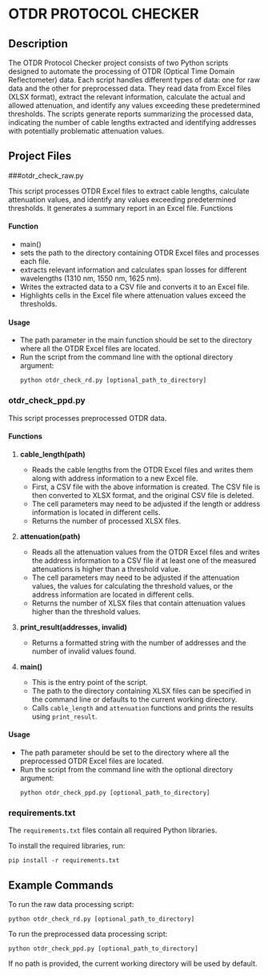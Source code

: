 # OTDR PROTOCOL CHECKER

## Description
The OTDR Protocol Checker project consists of two Python scripts designed to automate the processing of OTDR (Optical Time Domain Reflectometer) data. Each script handles different types of data: one for raw data and the other for preprocessed data. They read data from Excel files (XLSX format), extract the relevant information, calculate the actual and allowed attenuation, and identify any values exceeding these predetermined thresholds. The scripts generate reports summarizing the processed data, indicating the number of cable lengths extracted and identifying addresses with potentially problematic attenuation values.

## Project Files

###otdr_check_raw.py

This script processes OTDR Excel files to extract cable lengths, calculate attenuation values, and identify any values exceeding predetermined thresholds. It generates a summary report in an Excel file.
Functions

#### Function
- main()
- sets the path to the directory containing OTDR Excel files and processes each file.
- extracts relevant information and calculates span losses for different wavelengths (1310 nm, 1550 nm, 1625 nm).
- Writes the extracted data to a CSV file and converts it to an Excel file.
- Highlights cells in the Excel file where attenuation values exceed the thresholds.

#### Usage
- The path parameter in the main function should be set to the directory where all the OTDR Excel files are located.
- Run the script from the command line with the optional directory argument:
  ```
  python otdr_check_rd.py [optional_path_to_directory]
  ```

### otdr_check_ppd.py
This script processes preprocessed OTDR data.

#### Functions
1. **cable_length(path)**
   - Reads the cable lengths from the OTDR Excel files and writes them along with address information to a new Excel file.
   - First, a CSV file with the above information is created. The CSV file is then converted to XLSX format, and the original CSV file is deleted.
   - The cell parameters may need to be adjusted if the length or address information is located in different cells.
   - Returns the number of processed XLSX files.

2. **attenuation(path)**
   - Reads all the attenuation values from the OTDR Excel files and writes the address information to a CSV file if at least one of the measured attenuations is higher than a threshold value.
   - The cell parameters may need to be adjusted if the attenuation values, the values for calculating the threshold values, or the address information are located in different cells.
   - Returns the number of XLSX files that contain attenuation values higher than the threshold values.

3. **print_result(addresses, invalid)**
   - Returns a formatted string with the number of addresses and the number of invalid values found.

4. **main()**
   - This is the entry point of the script.
   - The path to the directory containing XLSX files can be specified in the command line or defaults to the current working directory.
   - Calls `cable_length` and `attenuation` functions and prints the results using `print_result`.

#### Usage
- The path parameter should be set to the directory where all the preprocessed OTDR Excel files are located.
- Run the script from the command line with the optional directory argument:
  ```
  python otdr_check_ppd.py [optional_path_to_directory]
  ```

### requirements.txt
The `requirements.txt` files contain all required Python libraries.

To install the required libraries, run:
```
pip install -r requirements.txt
```

## Example Commands
To run the raw data processing script:
```
python otdr_check_rd.py [optional_path_to_directory]
```

To run the preprocessed data processing script:
```
python otdr_check_ppd.py [optional_path_to_directory]
```

If no path is provided, the current working directory will be used by default.
